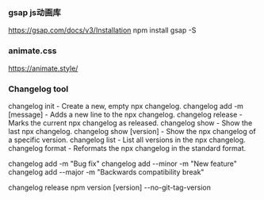 

### gsap js动画库
https://gsap.com/docs/v3/Installation
npm install gsap -S

### animate.css
https://animate.style/

### Changelog tool
changelog init             - Create a new, empty npx changelog.
changelog add -m [message] - Adds a new line to the npx changelog.
changelog release          - Marks the current npx changelog as released.
changelog show             - Show the last npx changelog.
changelog show [version]   - Show the npx changelog of a specific version.
changelog list             - List all versions in the npx changelog.
changelog format           - Reformats the npx changelog in the standard format.

changelog add -m "Bug fix"
changelog add --minor -m "New feature"
changelog add --major -m "Backwards compatibility break"

changelog release
npm version [version] --no-git-tag-version